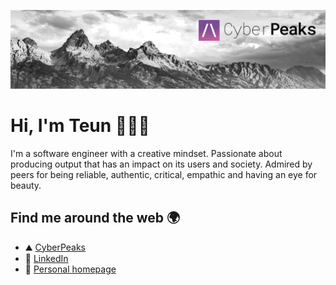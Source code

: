 ![CyberPeaks Banner](https://raw.githubusercontent.com/tzengerink/tzengerink/main/banner.png)

# Hi, I'm Teun 👋👨‍💻

I'm a software engineer with a creative mindset. Passionate about producing output that has an impact on its users and society. Admired by peers for being reliable, authentic, critical, empathic and having an eye for beauty.

## Find me around the web 🌍

- ⛰️ [CyberPeaks](https://www.cyberpeaks.nl/)
- 👔 [LinkedIn](https://www.linkedin.com/in/tzengerink/)
- 📸 [Personal homepage](https://teun.zengerink.com/)
